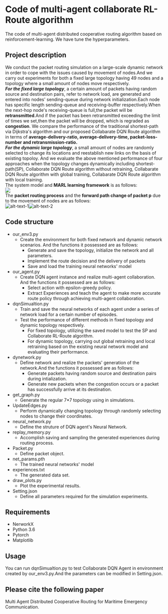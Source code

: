 # Code of multi-agent collaborate RL-Route algorithm<br>
The code of multi-agent distributed cooperative routing algorithm based on reinforcement-learning.
We have tune the hyperparameters.<br>
## Project description
We conduct the packet routing simulation on a large-scale dynamic network in order to cope with the issues caused by movement of nodes.And we carry out experiments for both a fixed large topology having 49 nodes and a topology where a small amount of nodes move respectively.<br>
***For the fixed large topology***, a certain amount of packets having random source and destination pairs, refer to network load, are generated and entered into nodes' sending-queue during network initialization.Each node has specific length sending-queue and receiving-buffer respectively.When the next-hop node's receiving-queue is full,the packet will be **retransmitted**.And if the packet has been retransmitted exceeding the limit of times we set,then the packet will be dropped, which is regraded as **congestion**. We compare the performance of the traditional shortest-path via Dijkstra's algorithm and our proposed Collabarate DQN Route algorithm in terms of **average-delivery-ratio, average-delivery-time, packet-loss-number and retransmission-ratio.**<br>
***For the dynamic large topology***, a small amount of nodes are randomly selected to change its locations and reestablish new links on the basis of existing topoloy. And we evaluate the above mentioned performance of four approaches when the topology changes dynamically including shortest-path(SP), Collaborate DQN Route algorithm without retraining, Collabarate DQN Route algorithm with global training, Collabarate DQN Route algorithm with local training.<br>
The system model and **MARL learning framework** is as follows:<br>
![](https://img-blog.csdnimg.cn/img_convert/25db9b3c957ec25276a0be7e8f05d71f.png)<br>
The **packet routing process** and the **forward path change of packet p** due to the movement of nodes are as follows:<br>
![alt-text-1](https://img-blog.csdnimg.cn/img_convert/a955c93a2fd1f66060e32e2d103633bc.png)![alt-text-2](https://img-blog.csdnimg.cn/img_convert/f8f09929ad87a766bba8ccb6d7f237f4.png)
## Code structure
* our_env3.py
  * Create the environment for both fixed network and dynamic network scenarios. And the functions it possessed are as follows:
    * Generate and save the topology, initialize the network and all parameters.
    * Implement the route decision and the delivery of packets
    * Save and load the training neural networks' model
* our_agent.py
  * Create DQN agent instance and realize multi-agent collaboration. And the functions it possessed are as follows:
    * Select action with epsilon-greedy policy.
    * Extract Experiences and teach the agent to make more accurate route policy through achieving multi-agent collaboration.
* dqnSimualtion.py
  * Train and save the neural networks of each agent under a series of network load for a certain number of episodes.
  * Test the performance of different methods in fixed topology and dynamic topology respectively.
    * For fixed topology, utilizing the saved model to test the SP and Collaborate RL-Route algorithm.
    * For dynamic topology, carrying out global retraining and local retraining based on the existing neural network model and evaluating their performance.
* dynetwork.py
  * Define network and realize the packets' generation of the network.And the functions it possessed are as follows:
    * Generate packets having random source and destination pairs during intialization.
    * Generate new packets when the congestion occurs or a packet has successfully arrive at its destination.
* get_graph.py
  * Generate the regular 7*7 topology using in simulations.
* UpdateEdges.py
  * Perform dynamically changing topology through randomly selecting nodes to change their coordinates.
* neural_network.py
  * Define the struture of DQN agent's Neural Network.
* replay_memory.py
  * Accomplish saving and sampling the generated experiences during routing process.
* Packet.py
  * Define packet object.
* net_params.pth
  * The trained neural networks' model
* experiences.txt
  * The generated data set.
* draw_plots.py
  * Plot the experimental results.
* Setting.json
  * Define all parameters required for the simulation experiments.
## Requirements
* NerworkX
* Python 3.6
* Pytorch
* Matplotlib
## Usage
You can run dqnSimualtion.py to test Collaborate DQN Agent in environment created by our_env3.py.And the parameters can be modified in Setting.json.
## Please cite the following paper
Multi Agent Distributed Cooperative Routing for Maritime Emergency Communication.

